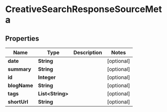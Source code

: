 
# CreativeSearchResponseSourceMeta

## Properties
Name | Type | Description | Notes
------------ | ------------- | ------------- | -------------
**date** | **String** |  |  [optional]
**summary** | **String** |  |  [optional]
**id** | **Integer** |  |  [optional]
**blogName** | **String** |  |  [optional]
**tags** | **List&lt;String&gt;** |  |  [optional]
**shortUrl** | **String** |  |  [optional]



